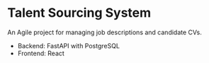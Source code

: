 # Talent Sourcing System
An Agile project for managing job descriptions and candidate CVs.
- Backend: FastAPI with PostgreSQL
- Frontend: React